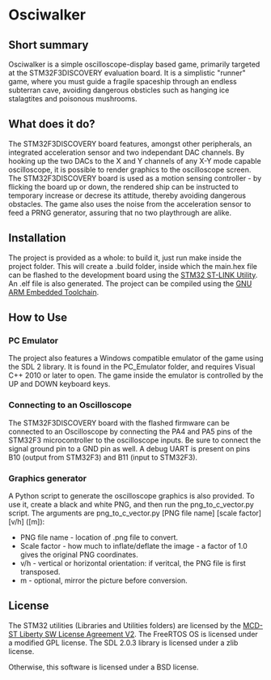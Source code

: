 # Osciwalker

## Short summary

Osciwalker is a simple oscilloscope-display based game, primarily targeted at the STM32F3DISCOVERY evaluation board. It is a simplistic "runner" game, where you must guide a fragile spaceship through an endless subterran cave, avoiding dangerous obsticles such as hanging ice stalagtites and poisonous mushrooms.

## What does it do?

The STM32F3DISCOVERY board features, amongst other peripherals, an integrated acceleration sensor and two independant DAC channels. By hooking up the two DACs to the X and Y channels of any X-Y mode capable oscilloscope, it is possible to render graphics to the oscilloscope screen.
The STM32F3DISCOVERY board is used as a motion sensing controller - by flicking the board up or down, the rendered ship can be instructed to temporary increase or decrese its attitude, thereby avoiding dangerous obstacles. The game also uses the noise from the acceleration sensor to feed a PRNG generator, assuring that no two playthrough are alike.

## Installation

The project is provided as a whole: to build it, just run make inside the project folder. This will create a .build folder, inside which the main.hex file can be flashed to the development board using the [STM32 ST-LINK Utility](http://www.st.com/en/development-tools/stsw-link004.html). An .elf file is also generated.
The project can be compiled using the [GNU ARM Embedded Toolchain](https://launchpad.net/gcc-arm-embedded).

## How to Use

### PC Emulator

The project also features a Windows compatible emulator of the game using the SDL 2 library. It is found in the PC_Emulator folder, and requires Visual C++ 2010 or later to open.
The game inside the emulator is controlled by the UP and DOWN keyboard keys.

### Connecting to an Oscilloscope

The STM32F3DISCOVERY board with the flashed firmware can be connected to an Oscilloscope by connecting the PA4 and PA5 pins of the STM32F3 microcontroller to the oscilloscope inputs. Be sure to connect the signal ground pin to a GND pin as well. A debug UART is present on pins B10 (output from STM32F3) and B11 (input to STM32F3).

### Graphics generator

A Python script to generate the oscilloscope graphics is also provided. To use it, create a black and white PNG, and then run the png_to_c_vector.py script.
The arguments are png_to_c_vector.py [PNG file name] [scale factor] [v/h] ([m]):
* PNG file name - location of .png file to convert.
* Scale factor - how much to inflate/deflate the image - a factor of 1.0 gives the original PNG coordinates.
* v/h - vertical or horizontal orientation: if veritcal, the PNG file is first transposed.
* m - optional, mirror the picture before conversion.

## License

The STM32 utilities (Libraries and Utilities folders) are licensed by the [MCD-ST Liberty SW License Agreement V2](http://www.st.com/software_license_agreement_liberty_v2).
The FreeRTOS OS is licensed under a modified GPL license.
The SDL 2.0.3 library is licensed under a zlib license.

Otherwise, this software is licensed under a BSD license.
